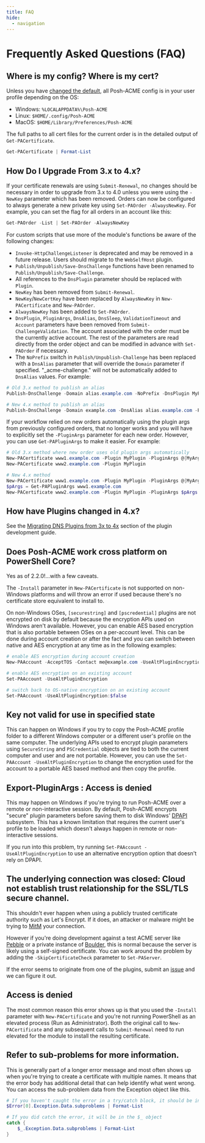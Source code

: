 ```yaml
---
title: FAQ
hide:
  - navigation
---
```


# Frequently Asked Questions (FAQ)

## Where is my config? Where is my cert?

Unless you have [changed the default](../Guides/Using-an-Alternate-Config-Location.md), all Posh-ACME config is in your user profile depending on the OS:

- Windows: `%LOCALAPPDATA%\Posh-ACME`
- Linux: `$HOME/.config/Posh-ACME`
- MacOS: `$HOME/Library/Preferences/Posh-ACME`

The full paths to all cert files for the current order is in the detailed output of `Get-PACertificate`.

```powershell
Get-PACertificate | Format-List
```

## How Do I Upgrade From 3.x to 4.x?

If your certificate renewals are using `Submit-Renewal`, no changes should be necessary in order to upgrade from 3.x to 4.0 unless you were using the `-NewKey` parameter which has been removed. Orders can now be configured to always generate a new private key using `Set-PAOrder -AlwaysNewKey`. For example, you can set the flag for all orders in an account like this:

```powershell
Get-PAOrder -List | Set-PAOrder -AlwaysNewKey
```

For custom scripts that use more of the module's functions be aware of the following changes:

* `Invoke-HttpChallengeListener` is deprecated and may be removed in a future release. Users should migrate to the `WebSelfHost` plugin.
* `Publish/Unpublish/Save-DnsChallenge` functions have been renamed to `Publish/Unpublish/Save-Challenge`.
* All references to the `DnsPlugin` parameter should be replaced with `Plugin`.
* `NewKey` has been removed from `Submit-Renewal`.
* `NewKey`/`NewCertKey` have been replaced by `AlwaysNewKey` in `New-PACertificate` and `New-PAOrder`.
* `AlwaysNewKey` has been added to `Set-PAOrder`.
* `DnsPlugin`, `PluginArgs`, `DnsAlias`, `DnsSleep`, `ValidationTimeout` and `Account` parameters have been removed from `Submit-ChallengeValidation`. The account associated with the order must be the currently active account. The rest of the parameters are read directly from the order object and can be modified in advance with `Set-PAOrder` if necessary.
* The `NoPrefix` switch in `Publish/Unpublish-Challenge` has been replaced with a `DnsAlias` parameter that will override the `Domain` parameter if specified. "_acme-challenge." will not be automatically added to `DnsAlias` values. For example:

```powershell
# Old 3.x method to publish an alias
Publish-DnsChallenge -Domain alias.example.com -NoPrefix -DnsPlugin MyPlugin -Account (Get-PAAccount) -Token xxxx -PluginArgs $pArgs

# New 4.x method to publish an alias
Publish-DnsChallenge -Domain example.com -DnsAlias alias.example.com -Plugin MyPlugin -Account (Get-PAAccount) -Token xxxx -PluginArgs $pArgs
```

If your workflow relied on new orders automatically using the plugin args from previously configured orders, that no longer works and you will have to explicitly set the `-PluginArgs` parameter for each new order. However, you can use `Get-PAPluginArgs` to make it easier. For example:

```powershell
# Old 3.x method where new order uses old plugin args automatically
New-PACertificate www1.example.com -Plugin MyPlugin -PluginArgs @{MyArg='xxxx'}
New-PACertificate www2.example.com -Plugin MyPlugin

# New 4.x method
New-PACertificate www1.example.com -Plugin MyPlugin -PluginArgs @{MyArg='xxxx'}
$pArgs = Get-PAPluginArgs www1.example.com
New-PACertificate www2.example.com -Plugin MyPlugin -PluginArgs $pArgs
```

## How have Plugins changed in 4.x?

See the [Migrating DNS Plugins from 3x to 4x](../Plugins/Plugin-Development-Guide.md#migrating-dns-plugins-from-3x-to-4x) section of the plugin development guide.

## Does Posh-ACME work cross platform on PowerShell Core?

Yes as of 2.2.0!...with a few caveats.

The `-Install` parameter in `New-PACertificate` is not supported on non-Windows platforms and will throw an error if used because there's no certificate store equivalent to install to.

On non-Windows OSes, `[securestring]` and `[pscredential]` plugins are not encrypted on disk by default because the encryption APIs used on Windows aren't available. However, you can enable AES based encryption that is also portable between OSes on a per-account level. This can be done during account creation or after the fact and you can switch between native and AES encryption at any time as in the following examples:

```powershell
# enable AES encryption during account creation
New-PAAccount -AcceptTOS -Contact me@example.com -UseAltPluginEncryption

# enable AES encryption on an existing account
Set-PAAccount -UseAltPluginEncryption

# switch back to OS-native encryption on an existing account
Set-PAAccount -UseAltPluginEncryption:$false
```

## Key not valid for use in specified state

This can happen on Windows if you try to copy the Posh-ACME profile folder to a different Windows computer or a different user's profile on the same computer. The underlying APIs used to encrypt plugin parameters using `SecureString` and `PSCredential` objects are tied to both the current computer and user and are not portable. However, you can use the `Set-PAAccount -UseAltPluginEncryption` to change the encryption used for the account to a portable AES based method and then copy the profile.

## Export-PluginArgs : Access is denied

This may happen on Windows if you're trying to run Posh-ACME over a remote or non-interactive session. By default, Posh-ACME encrypts "secure" plugin parameters before saving them to disk Windows' [DPAPI](https://learn.microsoft.com/en-us/previous-versions/ms995355(v=msdn.10)) subsystem. This has a known limitation that requires the current user's profile to be loaded which doesn't always happen in remote or non-interactive sessions.

If you run into this problem, try running `Set-PAAccount -UseAltPluginEncryption` to use an alternative encryption option that doesn't rely on DPAPI.

## The underlying connection was closed: Cloud not establish trust relationship for the SSL/TLS secure channel.

This shouldn't ever happen when using a publicly trusted certificate authority such as Let's Encrypt. If it does, an attacker or malware might be trying to [MitM](https://en.wikipedia.org/wiki/Man-in-the-middle_attack) your connection.

However if you're doing development against a test ACME server like [Pebble](https://github.com/letsencrypt/pebble) or a private instance of [Boulder](https://github.com/letsencrypt/boulder), this is normal because the server is likely using a self-signed certificate. You can work around the problem by adding the `-SkipCertificateCheck` parameter to `Set-PAServer`.

If the error seems to originate from one of the plugins, submit an [issue](https://github.com/rmbolger/Posh-ACME/issues) and we can figure it out.

## Access is denied

The most common reason this error shows up is that you used the `-Install` parameter with `New-PACertificate` and you're not running PowerShell as an elevated process (Run as Administrator). Both the original call to `New-PACertificate` and any subsequent calls to `Submit-Renewal` need to run elevated for the module to install the resulting certificate.

## Refer to sub-problems for more information.

This is generally part of a longer error message and most often shows up when you're trying to create a certificate with multiple names. It means that the error body has additional detail that can help identify what went wrong. You can access the sub-problem data from the Exception object like this.

```powershell
# If you haven't caught the error in a try/catch block, it should be in the first index in the error object
$Error[0].Exception.Data.subproblems | Format-List

# If you did catch the error, it will be in the $_ object
catch {
    $_.Exception.Data.subproblems | Format-List
}
```
